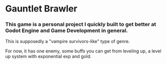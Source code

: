 # Gauntlet Brawler

### This game is a personal project I quickly built to get better at Godot Engine and Game Development in general.

This is supposedly a "vampire survivors-like" type of genre.

For now, it has one enemy, some buffs you can get from leveling up, a level up system with exponential exp and gold.